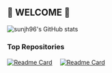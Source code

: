 ## 👋 WELCOME 👋

<!--
**sunjh96/sunjh96** is a ✨ _special_ ✨ repository because its `README.md` (this file) appears on your GitHub profile.

Here are some ideas to get you started:

- 🔭 I’m currently working on ...
- 🌱 I’m currently learning ...
- 👯 I’m looking to collaborate on ...
- 🤔 I’m looking for help with ...
- 💬 Ask me about ...
- 📫 How to reach me: ...
- 😄 Pronouns: ...
- ⚡ Fun fact: ...
-->
![sunjh96's GitHub stats](https://github-readme-stats.vercel.app/api?username=sunjh96&show_icons=true&theme=dracula&count_private=true)  

### Top Repositories

[![Readme Card](https://github-readme-stats.vercel.app/api/pin/?username=sunjh96&repo=sunjh96.github.io&show_owner=false)](https://sunjh96.github.io/)　 [![Readme Card](https://github-readme-stats.vercel.app/api/pin/?username=sunjh96&repo=CodeUp-Solutions&show_owner=false)](https://github.com/sunjh96/CodeUp-Solutions)
